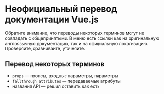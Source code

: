 # Неофициальный перевод документации Vue.js

Обратите внимание, что переводы некоторых терминов могут не совпадать с общепринятыми. В меню есть ссылки как на оригинальную англоязычную документацию, так и на официальную локализацию. Проверяйте, сравнивайте, уточняйте.

## Перевод некоторых терминов

* `props` — пропсы, входные параметры, параметры
* `fallthrough attributes` — передаваемые атрибуты
* названия API — решил оставить как есть
